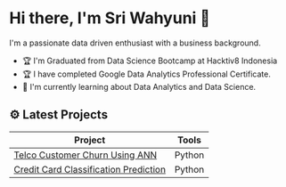 # Hi there, I'm Sri Wahyuni 👋
I'm a passionate data driven enthusiast with a business background.

- 🏆 I'm Graduated from Data Science Bootcamp at Hacktiv8 Indonesia
- 🏆 I have completed Google Data Analytics Professional Certificate.
- 📖 I'm currently learning about Data Analytics and Data Science.

## ⚙ Latest Projects
| **Project**                         | **Tools** |
|-------------------------------------|-----------|
| <a href="https://github.com/swhyuni/Telco-Customer-Churn-using-ANN" target="_blank">Telco Customer Churn Using ANN | Python         |
| <a href="https://github.com/swhyuni/Credit-Card-Classification-Prediction-of-Default-Payments" target="_blank">Credit Card Classification Prediction</a>            | Python       |
